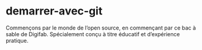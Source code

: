 # demarrer-avec-git
Commençons par le monde de l’open source, en commençant par ce bac à sable de Digifab. Spécialement conçu à titre éducatif et d’expérience pratique. 
